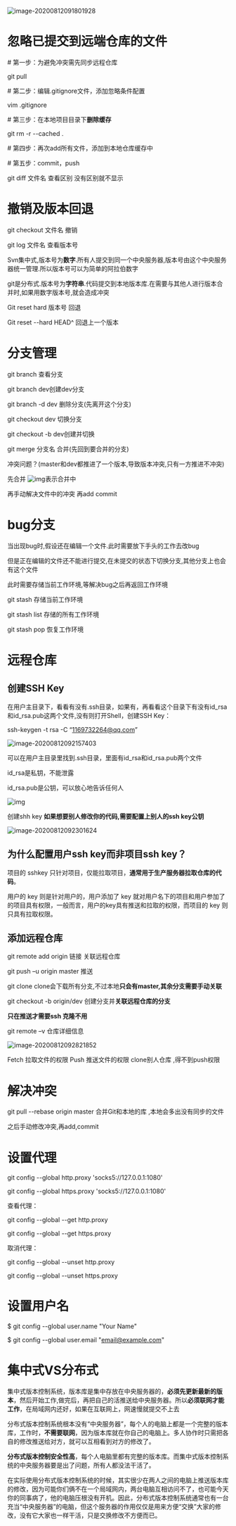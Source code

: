 ![image-20200812091801928](image.assets/image-20200812091801928.png)

# 忽略已提交到远端仓库的文件

\# 第一步：为避免冲突需先同步远程仓库

git pull

\# 第二步：编辑.gitignore文件，添加忽略条件配置

vim .gitignore

\# 第三步：在本地项目目录下**删除缓存**

git rm -r --cached .

\# 第四步：再次add所有文件，添加到本地仓库缓存中

\# 第五步：commit，push



git diff 文件名  查看区别 没有区别就不显示





# 撤销及版本回退

git checkout 文件名 撤销

git log 文件名		查看版本号

Svn集中式,版本号为**数字**.所有人提交到同一个中央服务器,版本号由这个中央服务器统一管理.所以版本号可以为简单的阿拉伯数字

git是分布式.版本号为**字符串**.代码提交到本地版本库.在需要与其他人进行版本合并时,如果用数字版本号,就会造成冲突

 

 Git reset hard 版本号	回退

Git reset --hard HEAD^ 回退上一个版本

# 分支管理

git branch  查看分支

git branch dev创建dev分支

git branch -d dev 删除分支(先离开这个分支)

 

git checkout dev 切换分支

git checkout -b dev创建并切换

 

git merge 分支名  合并(先回到要合并的分支)

 

冲突问题？(master和dev都推进了一个版本,导致版本冲突,只有一方推进不冲突)

先合并			![img](image.assets/wps1-1597195136938.jpg)表示合并中

再手动解决文件中的冲突		再add	commit



# bug分支

当出现bug时,假设还在编辑一个文件.此时需要放下手头的工作去改bug

但是正在编辑的文件还不能进行提交,在未提交的状态下切换分支,其他分支上也会有这个文件

此时需要存储当前工作环境,等解决bug之后再返回工作环境

 

git stash		存储当前工作环境

git stash list	存储的所有工作环境

git stash pop		恢复工作环境

# 远程仓库

## 创建SSH Key

 在用户主目录下，看看有没有.ssh目录，如果有，再看看这个目录下有没有id_rsa和id_rsa.pub这两个文件,没有则打开Shell，创建SSH Key：

ssh-keygen -t rsa -C “1169732264@qq.com”

![image-20200812092157403](image.assets/image-20200812092157403.png)

可以在用户主目录里找到.ssh目录，里面有id_rsa和id_rsa.pub两个文件

id_rsa是私钥，不能泄露

id_rsa.pub是公钥，可以放心地告诉任何人

![img](image.assets/wps2-1597195325102.jpg) 

创建shh key	**如果想要别人修改你的代码,需要配置上别人的ssh key公钥**

![image-20200812092301624](image.assets/image-20200812092301624.png)

## 为什么配置用户ssh key而非项目ssh key？

项目的 sshkey 只针对项目，仅能拉取项目，**通常用于生产服务器拉取仓库的代码**。

用户的 key 则是针对用户的，用户添加了 key 就对用户名下的项目和用户参加了的项目具有权限，一般而言，用户的key具有推送和拉取的权限，而项目的 key 则只具有拉取权限。



## 添加远程仓库

git remote add origin 链接		关联远程仓库

git push –u origin master		推送



git clone 	clone会下载所有分支,不过本地**只会有master,其余分支需要手动关联**

git checkout -b origin/dev		创建分支并**关联远程仓库的分支**

**只在推送才需要ssh  克隆不用**



git remote –v		仓库详细信息

![image-20200812092821852](image.assets/image-20200812092821852.png)

Fetch	拉取文件的权限	Push	推送文件的权限		clone别人仓库 ,得不到push权限



# 解决冲突

git pull --rebase origin master	合并Git和本地的库 ,本地会多出没有同步的文件

之后手动修改冲突,再add,commit



# 设置代理

git config --global http.proxy 'socks5://127.0.0.1:1080' 

git config --global https.proxy 'socks5://127.0.0.1:1080'

查看代理：

git config --global --get http.proxy

git config --global --get https.proxy

取消代理：

git config --global --unset http.proxy

git config --global --unset https.proxy



# 设置用户名

$ git config --global user.name "Your Name"

$ git config --global user.email "email@example.com"



# 集中式VS分布式

​	集中式版本控制系统，版本库是集中存放在中央服务器的，**必须先更新最新的版本**，然后开始工作,做完后，再把自己的活推送给中央服务器。所以**必须联网才能工作**，在局域网内还好，如果在互联网上，网速慢就提交不上去

​	分布式版本控制系统根本没有“中央服务器”，每个人的电脑上都是一个完整的版本库，工作时，**不需要联网**，因为版本库就在你自己的电脑上。多人协作时只需把各自的修改推送给对方，就可以互相看到对方的修改了。

​	**分布式版本控制安全性高**，每个人电脑里都有完整的版本库。而集中式版本控制系统的中央服务器要是出了问题，所有人都没法干活了。

​    在实际使用分布式版本控制系统的时候，其实很少在两人之间的电脑上推送版本库的修改，因为可能你们俩不在一个局域网内，两台电脑互相访问不了，也可能今天你的同事病了，他的电脑压根没有开机。因此，分布式版本控制系统通常也有一台充当“中央服务器”的电脑，但这个服务器的作用仅仅是用来方便“交换”大家的修改，没有它大家也一样干活，只是交换修改不方便而已。
